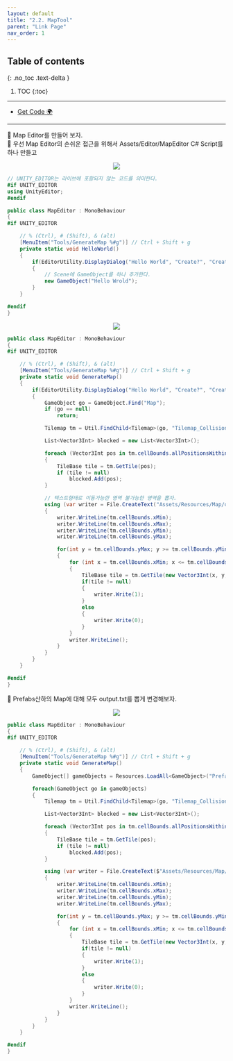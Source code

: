 ```yaml
---
layout: default
title: "2.2. MapTool"
parent: "Link Page"
nav_order: 1
---
```


## Table of contents
{: .no_toc .text-delta }

1. TOC
{:toc}

---

* [Get Code 🌍](https://github.com/EasyCoding-7/UnityPortfolio/tree/2.2.MapTool)

---

🥨 Map Editor를 만들어 보자.<br>
🥨 우선 Map Editor의 손쉬운 접근을 위해서 Assets/Editor/MapEditor C# Script를 하나 만들고

<p align="center">
  <img src="https://taehyungs-programming-blog.github.io/blog/assets/images/csharp/unity-adv/unity-adv-2-2-1.png"/>
</p>

```cs
// UNITY_EDITOR는 라이브에 포함되지 않는 코드를 의미한다.
#if UNITY_EDITOR
using UnityEditor;
#endif

public class MapEditor : MonoBehaviour
{
#if UNITY_EDITOR

    // % (Ctrl), # (Shift), & (alt)
    [MenuItem("Tools/GenerateMap %#g")] // Ctrl + Shift + g
    private static void HelloWorld()
    {
        if(EditorUtility.DisplayDialog("Hello World", "Create?", "Create", "Cancel"))
        {
            // Scene에 GameObject를 하나 추가한다.
            new GameObject("Hello Wrold");
        }
    }

#endif
}
```

<p align="center">
  <img src="https://taehyungs-programming-blog.github.io/blog/assets/images/csharp/unity-adv/unity-adv-2-2-2.png"/>
</p>

```cs
public class MapEditor : MonoBehaviour
{
#if UNITY_EDITOR

    // % (Ctrl), # (Shift), & (alt)
    [MenuItem("Tools/GenerateMap %#g")] // Ctrl + Shift + g
    private static void GenerateMap()
    {
        if(EditorUtility.DisplayDialog("Hello World", "Create?", "Create", "Cancel"))
        {
            GameObject go = GameObject.Find("Map");
            if (go == null)
                return;

            Tilemap tm = Util.FindChild<Tilemap>(go, "Tilemap_Collision", true);

            List<Vector3Int> blocked = new List<Vector3Int>();

            foreach (Vector3Int pos in tm.cellBounds.allPositionsWithin)
            {
                TileBase tile = tm.GetTile(pos);
                if (tile != null)
                    blocked.Add(pos);
            }

            // 텍스트형태로 이동가능한 영역 불가능한 영역을 뽑자.
            using (var writer = File.CreateText("Assets/Resources/Map/output.txt"))
            {
                writer.WriteLine(tm.cellBounds.xMin);
                writer.WriteLine(tm.cellBounds.xMax);
                writer.WriteLine(tm.cellBounds.yMin);
                writer.WriteLine(tm.cellBounds.yMax);

                for(int y = tm.cellBounds.yMax; y >= tm.cellBounds.yMin; y--)
                {
                    for (int x = tm.cellBounds.xMin; x <= tm.cellBounds.xMax; x++)
                    {
                        TileBase tile = tm.GetTile(new Vector3Int(x, y, 0));
                        if(tile != null)
                        {
                            writer.Write(1);
                        }
                        else
                        {
                            writer.Write(0);
                        }
                    }
                    writer.WriteLine();
                }
            }
        }
    }

#endif
}

```

🥨 Prefabs산하의 Map에 대해 모두 output.txt를 뽑게 변경해보자.

<p align="center">
  <img src="https://taehyungs-programming-blog.github.io/blog/assets/images/csharp/unity-adv/unity-adv-2-2-3.png"/>
</p>


```cs
public class MapEditor : MonoBehaviour
{
#if UNITY_EDITOR

    // % (Ctrl), # (Shift), & (alt)
    [MenuItem("Tools/GenerateMap %#g")] // Ctrl + Shift + g
    private static void GenerateMap()
    {
        GameObject[] gameObjects = Resources.LoadAll<GameObject>("Prefabs/Map");

        foreach(GameObject go in gameObjects)
        {
            Tilemap tm = Util.FindChild<Tilemap>(go, "Tilemap_Collision", true);

            List<Vector3Int> blocked = new List<Vector3Int>();

            foreach (Vector3Int pos in tm.cellBounds.allPositionsWithin)
            {
                TileBase tile = tm.GetTile(pos);
                if (tile != null)
                    blocked.Add(pos);
            }

            using (var writer = File.CreateText($"Assets/Resources/Map/{go.name}.txt"))
            {
                writer.WriteLine(tm.cellBounds.xMin);
                writer.WriteLine(tm.cellBounds.xMax);
                writer.WriteLine(tm.cellBounds.yMin);
                writer.WriteLine(tm.cellBounds.yMax);

                for(int y = tm.cellBounds.yMax; y >= tm.cellBounds.yMin; y--)
                {
                    for (int x = tm.cellBounds.xMin; x <= tm.cellBounds.xMax; x++)
                    {
                        TileBase tile = tm.GetTile(new Vector3Int(x, y, 0));
                        if(tile != null)
                        {
                            writer.Write(1);
                        }
                        else
                        {
                            writer.Write(0);
                        }
                    }
                    writer.WriteLine();
                }
            }
        }
    }

#endif
}
```